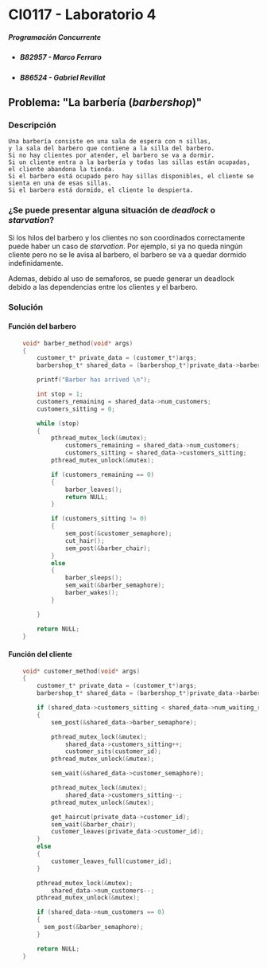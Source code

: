 # CI0117 - Laboratorio 4

##### Programación Concurrente

* ##### B82957 - Marco Ferraro
* ##### B86524 - Gabriel Revillat

## Problema: "La barbería (*barbershop*)"

### Descripción

    Una barbería consiste en una sala de espera con n sillas, 
    y la sala del barbero que contiene a la silla del barbero.
    Si no hay clientes por atender, el barbero se va a dormir.
    Si un cliente entra a la barbería y todas las sillas están ocupadas, el cliente abandona la tienda.
    Si el barbero está ocupado pero hay sillas disponibles, el cliente se sienta en una de esas sillas.
    Si el barbero está dormido, el cliente lo despierta.

### ¿Se puede presentar alguna situación de *deadlock* o *starvation*?

Si los hilos del barbero y los clientes no son coordinados correctamente puede haber un caso de *starvation*. Por ejemplo, si ya no queda ningún cliente pero no se le avisa al barbero, el barbero se va a quedar dormido indefinidamente. 

Ademas, debido al uso de semaforos, se puede generar un deadlock debido a las dependencias entre los clientes y el barbero.

### Solución

#### Función del barbero
```c
    void* barber_method(void* args)
    {
        customer_t* private_data = (customer_t*)args;
        barbershop_t* shared_data = (barbershop_t*)private_data->barber_shop;

        printf("Barber has arrived \n");

        int stop = 1;
        customers_remaining = shared_data->num_customers;
        customers_sitting = 0;

        while (stop)
        {
            pthread_mutex_lock(&mutex);
                customers_remaining = shared_data->num_customers;
                customers_sitting = shared_data->customers_sitting;
            pthread_mutex_unlock(&mutex);

            if (customers_remaining == 0)
            {
                barber_leaves();
                return NULL;
            }

            if (customers_sitting != 0)
            {
                sem_post(&customer_semaphore);
                cut_hair();
                sem_post(&barber_chair);
            }
            else
            {
                barber_sleeps();
                sem_wait(&barber_semaphore);
                barber_wakes();
            }

        }

        return NULL;   
    }
```
#### Función del cliente
```c
    void* customer_method(void* args)
    {
        customer_t* private_data = (customer_t*)args;
        barbershop_t* shared_data = (barbershop_t*)private_data->barber_shop;

        if (shared_data->customers_sitting < shared_data->num_waiting_room)
        {
            sem_post(&shared_data->barber_semaphore);

            pthread_mutex_lock(&mutex);
                shared_data->customers_sitting++;    
                customer_sits(customer_id);
            pthread_mutex_unlock(&mutex);

            sem_wait(&shared_data->customer_semaphore);

            pthread_mutex_lock(&mutex);
                shared_data->customers_sitting--;   
            pthread_mutex_unlock(&mutex);        

            get_haircut(private_data->customer_id); 
            sem_wait(&barber_chair);
            customer_leaves(private_data->customer_id);
        }
        else
        {
            customer_leaves_full(customer_id);
        }

        pthread_mutex_lock(&mutex);
            shared_data->num_customers--;
        pthread_mutex_unlock(&mutex);

        if (shared_data->num_customers == 0)
        {
          sem_post(&barber_semaphore);  
        }

        return NULL;
    }
```